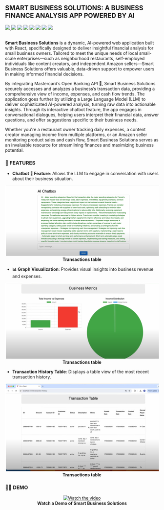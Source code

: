 ## SMART BUSINESS SOLUTIONS: A BUSINESS FINANCE ANALYSIS APP POWERED BY AI

<div>
    <a href="LICENSE"><img src="https://img.shields.io/badge/LICENSE-MIT-red"> </a>
    <a href="https://hackathon.wustl.edu/" target="_blank"><img src="https://img.shields.io/badge/Hackathon-WashU-blue"></a>
    <a href="https://mastercard.com" target="_blank"><img src="https://img.shields.io/badge/Mastercard%20Prize%20Winner-🏆-orange"></a>
    <a href="https://reactjs.org/" target="_blank"><img src="https://img.shields.io/badge/Built%20with-React-blue?logo=react"></a>
    <img src="https://img.shields.io/badge/AI%20Powered-🤖-purple">
    <a href="https://developer.mastercard.com/open-banking/" target="_blank"><img src="https://img.shields.io/badge/Powered%20by-Mastercard%20Open%20Banking-blue"></a>
    <img src="https://img.shields.io/badge/Project-Hackathon-yellowgreen">
    <img src="https://img.shields.io/badge/Supports-Small%20Business-yellow">

</div>
<br>

**Smart Business Solutions** is a dynamic, AI-powered web application built with React, specifically designed to deliver insightful financial analysis for small business owners. Tailored to meet the unique needs of local small-scale enterprises—such as neighborhood restaurants, self-employed individuals like content creators, and independent Amazon sellers—Smart Business Solutions offers valuable, data-driven support to empower users in making informed financial decisions.

By integrating Mastercard’s Open Banking API 🏦, Smart Business Solutions securely accesses and analyzes a business’s transaction data, providing a comprehensive view of income, expenses, and cash flow trends. The application goes further by utilizing a Large Language Model (LLM) to deliver sophisticated AI-powered analysis, turning raw data into actionable insights. Through its interactive chatbot feature, the app engages in conversational dialogues, helping users interpret their financial data, answer questions, and offer suggestions specific to their business needs.

Whether you're a restaurant owner tracking daily expenses, a content creator managing income from multiple platforms, or an Amazon seller monitoring product sales and cash flow, Smart Business Solutions serves as an invaluable resource for streamlining finances and maximizing business potential.

### 🚀 FEATURES

- **Chatbot 🤖 Feature**: Allows the LLM to engage in conversation with users about their business situation.
<div align="center">
        <img src="chat.png" alt="Watch the video" width="600"/>
    <br>
    <b>Transactions table </b>
</div>

- **📊 Graph Visualization**: Provides visual insights into business revenue and expenses.
<div align="center">
        <img src="graph.png" alt="Watch the video" width="600"/>
    <br>
    <b>Transactions table </b>
</div>

- **Transaction History Table**: Displays a table view of the most recent transaction history.
<div align="center">
        <img src="table.png"  width="600"/>
    <br>
    <b>Transactions table </b>
</div>

### 👨‍💻 DEMO

<div align="center">
    <a href="https://www.youtube.com/watch?v=djM6WgRdrxo&autoplay=1" target="_blank">
        <img src="https://img.youtube.com/vi/djM6WgRdrxo/0.jpg" alt="Watch the video" width="600"/>
    </a>
    <br>
    <b>Watch a Demo of Smart Business Solutions</b>
</div>
